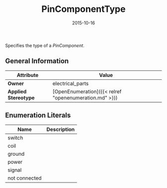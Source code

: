 ﻿---
title: PinComponentType
toc: false
type: specs
date: "2015-10-16"
draft: false
specification: VEC
version: 1.1.2
documentType: "Recommendation"
elementType: Class
classes:
  - PinComponentType
menu_name: vec-1.1.2
---
<p> Specifies the type of a <i>PinComponent</i>.      </p>

## General Information

| Attribute               | Value |
|-------------------------|-------|
| **Owner**               | electrical_parts |
| **Applied Stereotype**  | [OpenEnumeration]({{< relref "openenumeration.md" >}})<br/>  |

## Enumeration Literals
| Name          | **Description** |
|---------------|-----------------|
| switch |  |
| coil |  |
| ground |  |
| power |  |
| signal |  |
| not connected |  |
